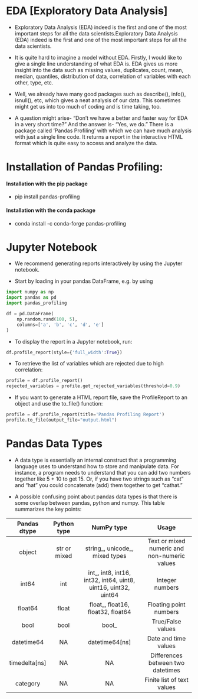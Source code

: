 # EDA [Exploratory Data Analysis]

* Exploratory Data Analysis (EDA) indeed is the first and one of the most important steps for all the data scientists.Exploratory Data Analysis (EDA) indeed is the first and one of the most important steps for all the data scientists.

* It is quite hard to imagine a model without EDA. Firstly, I would like to give a single line understanding of what EDA is. EDA gives us more insight into the data such as missing values, duplicates, count, mean, median, quantiles, distribution of data, correlation of variables with each other, type, etc. 

* Well, we already have many good packages such as describe(), info(), isnull(), etc, which gives a neat analysis of our data. This sometimes might get us into too much of coding and is time taking, too.

 * A question might arise- “Don’t we have a better and faster way for EDA in a very short time?” And the answer is- “Yes, we do.” There is a package called ‘Pandas Profiling’ with which we can have much analysis with just a single line code. It returns a report in the interactive HTML format which is quite easy to access and analyze the data.


# Installation of Pandas Profiling:
#### Installation with the pip package
*  pip install pandas-profiling
#### Installation with the conda package
* conda install -c conda-forge pandas-profiling


# Jupyter Notebook
* We recommend generating reports interactively by using the Jupyter notebook.

* Start by loading in your pandas DataFrame, e.g. by using

```python
import numpy as np
import pandas as pd
import pandas_profiling
```

```python
df = pd.DataFrame(
    np.random.rand(100, 5),
    columns=['a', 'b', 'c', 'd', 'e']
)
```

* To display the report in a Jupyter notebook, run:

```python
df.profile_report(style={'full_width':True})
```

* To retrieve the list of variables which are rejected due to high correlation:

```python
profile = df.profile_report()
rejected_variables = profile.get_rejected_variables(threshold=0.9)
```


* If you want to generate a HTML report file, save the ProfileReport to an object and use the to_file() function:

```python
profile = df.profile_report(title='Pandas Profiling Report')
profile.to_file(output_file="output.html")
```


# Pandas Data Types

* A data type is essentially an internal construct that a programming language uses to understand how to store and manipulate data. For instance, a program needs to understand that you can add two numbers together like 5 + 10 to get 15. Or, if you have two strings such as “cat” and “hat” you could concatenate (add) them together to get “cathat.”

* A possible confusing point about pandas data types is that there is some overlap between pandas, python and numpy. This table summarizes the key points:

| Pandas dtype  |  Python type | NumPy type  |  Usage |
| :------------: | :------------: | :------------: | :------------: |
|object  |  str  or mixed | string_, unicode_, mixed types  | Text or mixed numeric and non-numeric values  |
|  int64 | int  | int_, int8, int16, int32, int64, uint8, uint16, uint32, uint64  |  Integer numbers |
|  float64  | float  | float_, float16, float32, float64  | Floating point numbers  |
| bool  |  bool | bool_  |  True/False values |
|  datetime64 | NA  |  datetime64[ns] |  Date and time values |
|  timedelta[ns] | NA  |  NA |  Differences between two datetimes |
| category  | NA  |  NA |  Finite list of text values |



